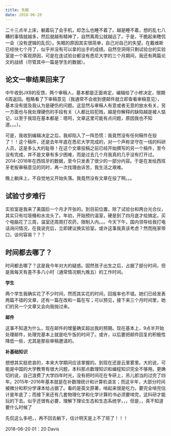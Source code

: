 ```yaml
---
title: 失眠
date: 2018-06-20
---
```


二十三点半上床，躺着玩了会手机，却怎么也睡不着了。越是睡不着，想的乱七八糟的事情就越多，然后就越有精神了，自然离周公就越远了。于是，干脆起来瞎侃一会（没有逻辑的乱侃）。失眠的原因其实很简单，自己对自己的失望。在戴维斯已经快七个月了，似乎并没有可以拿的出手的成绩。自然空洞得只剩试验台的实验室是一个客观原因，可是在连试验台都没有悉尼大学的三个月期间，我还有两篇论文的战绩（尽管其中一篇是学生的数据）。

## 论文一审结果回来了

中午收到JXB的反馈，两个审稿人，基本都是正面肯定，编辑给了小修决定，限期6周返回。粗略看了下审稿意见（我通常不会收到便邮件就立即查看审稿意见），基本没有提及我认为是硬伤的问题。这显然与审稿人有意或者无意的放水有关，另一方面也与我处理硬伤的手段有关（人都比较犯贱，越是你解释的缺陷越是被人惦记，以至于我现在基本都是：嗯呵，文章这里可能有点问题，原因我也不知道。。。）。

可是，我收到编辑决定之后，我却陷入了一阵恐慌：我竟然没有任何稿件在投了！！这个稿件，还是去年年底在悉尼大学完成的，对一个声称坚守在一线的科研人员，这是多么大的耻辱！在这个文章投稿之前已经开始撰写的另一个稿件，至今没有完成，并不是文章有多少困难，而是过去几个月我真的几乎没有打开过。2014-2016年在西班牙的数据，至今只发表了很少的一部分内容。于是在发给西班牙老板审稿意见的同时，再一次找理由诉苦，我生活之艰难。

晚上躺床上，不自觉地又开始失落。我竟然没有文章在投了啊。。。

## 试验寸步难行

实验室是我来了美国后一个月才开张的。到目前位置，除了试验台和两台光合仪，其实只有垃圾桶和水龙头了。年初，开始预约温室，硬是到了四月底才给搞定。买个电脑花了三周，温室还周周打农药，限制入内。。。今天下午，国内领导给我打电话询问情况，在我说完后，立即建议换实验室。或许这事我真该考虑？然而拖家带口，谈何容易？？？

## 时间都去哪了？

时间都去哪了？这是我今年对大的疑惑。固然孩子出生之后，占据了部分时间，但是我每天有差不多八小时（通常情况朝九晚五）的工作时间。

**学生**

两个学生我确实花了不少时间，然而其实花的时间，回报率也不错。她们已经发表两篇不错的文章，还有一篇在改和一篇在写；可以预见，接下来三个月时间里，她们的另一个文章又会向我抛过来。

**邮件**

这事不知道为什么，现在邮件的增量确实超出我的预期。现在基本上，9点半开始处理邮件，处理完基本上就是吃午饭的时间了。或许，以后要把邮件回复的积极性降低一些，尤其是那些审稿邀请的。

**补基础知识**

想想其实挺悲哀的，本来大学期间应该掌握的。到现在还是云里雾里。大的说，可能是中国的大学教育有很大问题，本科那点数理知识和编程知识完全不够用。更确切的说，自己浪费了大学四年时光，没有把时间花在专研上，吊儿郎当的过完了四年。2015年-2016年基本就是在补数理统计和计算机语言；而这半年，大部分时间被微分和积分学课本给占据了。看的是英文原著，啃起来很是吃力。要完全啃完估计是年底了；而接下来还有几套物理化学和化学计算的书必须要啃完，这科研才能玩的下去。似乎还很有必要，理解下理论生态和生态系统学，，，但是，，真不知道要什么时候了

先侃这么多吧，，再不回去躺下，估计明天是上不了班了！！！

2018-06-20 01：20 Davis


</br>



